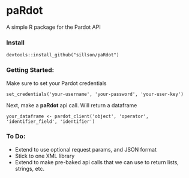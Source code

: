 # paRdot
A simple R package for the Pardot API

### Install
```
devtools::install_github("sillson/paRdot")
```

### Getting Started:

Make sure to set your Pardot credentials
```
set_credentials('your-username', 'your-password', 'your-user-key')
```

Next, make a **paRdot** api call. Will return a dataframe

```
your_dataframe <- pardot_client('object', 'operator', 'identifier_field', 'identifier')
```

### To Do:
- Extend to use optional request params, and JSON format
- Stick to one XML library
- Extend to make pre-baked api calls that we can use to return lists, strings, etc. 
